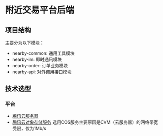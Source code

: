 # 附近交易平台后端

## 项目结构

主要分为以下模块：
- nearby-common: 通用工具模块
- nearby-im: 即时通讯模块
- nearby-order: 订单业务模块
- nearby-api: 对外调用接口模块

## 技术选型
### 平台
- [腾讯云服务器](https://cloud.tencent.com/product/cvm)
- [腾讯云对象存储服务](https://cloud.tencent.com/product/cos)
选用COS服务主要原因是CVM（云服务器）的网络带宽受限，仅为1Mb/s

